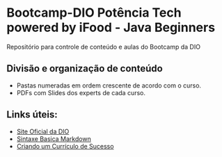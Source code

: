 # Bootcamp-DIO Potência Tech powered by iFood - Java Beginners 
Repositório para controle de conteúdo e aulas do Bootcamp da DIO

## Divisão e organização de conteúdo
- Pastas numeradas em ordem crescente de acordo com o curso.
- PDFs com Slides dos experts de cada curso.

## Links úteis:
- [Site Oficial da DIO](https://www.dio.me/)
- [Sintaxe Basica Markdown](https://www.markdownguide.org/basic-syntax/)
- [Criando um Currículo de Sucesso](https://www.youtube.com/watch?v=WfD_S2Vi4qI&t=1304s)
